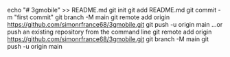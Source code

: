 echo "# 3gmobile" >> README.md
git init
git add README.md
git commit -m "first commit"
git branch -M main
git remote add origin https://github.com/simonrfrance68/3gmobile.git
git push -u origin main
…or push an existing repository from the command line
git remote add origin https://github.com/simonrfrance68/3gmobile.git
git branch -M main
git push -u origin main